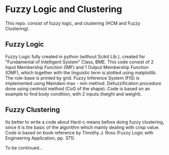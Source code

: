 # Fuzzy Logic and Clustering
This repo. consist of fuzzy logic, and clustering (HCM and Fuzzy Clustering).

## Fuzzy Logic
Fuzzy Logic fully created in python (without Scikit Lib.), created for "Fundamental of Intelligent System" Class, BME. This code consist of 2 Input Membership Function (IMF) and 1 Output Membership Function (OMF), which together with the linguistic term is plotted using matplotlib. The rule-base is printed by grid. Fuzzy Inference System (FIS) is implemented using Mamdani max - min method. Defuzzification procedure done using centroid method (CoG of the shape). Code is based on an example to find body condition, with 2 inputs (height and weight).

## Fuzzy Clustering
Its better to write a code about Hard-c means before doing fuzzy clustering, since it is the basic of the algorithm which mainly dealing with crisp value. Code is based on book reference by Timothy J. Ross (Fuzzy Logic with Engineering Application, pp. 371).

To be continued...
